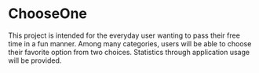 # ChooseOne 
This project is intended for the everyday user wanting to pass their free time in a fun manner. Among many categories, users will be able to choose their favorite option from two choices. Statistics through application usage will be provided.

